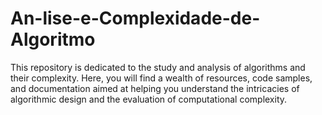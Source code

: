 # An-lise-e-Complexidade-de-Algoritmo
This repository is dedicated to the study and analysis of algorithms and their complexity. Here, you will find a wealth of resources, code samples, and documentation aimed at helping you understand the intricacies of algorithmic design and the evaluation of computational complexity.
